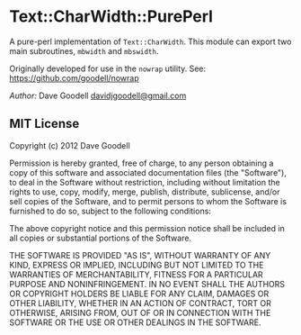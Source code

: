 Text::CharWidth::PurePerl
=========================

A pure-perl implementation of `Text::CharWidth`.  This module can export two
main subroutines, `mbwidth` and `mbswidth`.

Originally developed for use in the `nowrap` utility.  See:
https://github.com/goodell/nowrap

*Author:* Dave Goodell <davidjgoodell@gmail.com>


MIT License
-----------

Copyright (c) 2012 Dave Goodell

Permission is hereby granted, free of charge, to any person
obtaining a copy of this software and associated documentation
files (the "Software"), to deal in the Software without
restriction, including without limitation the rights to use,
copy, modify, merge, publish, distribute, sublicense, and/or sell
copies of the Software, and to permit persons to whom the
Software is furnished to do so, subject to the following
conditions:

The above copyright notice and this permission notice shall be
included in all copies or substantial portions of the Software.

THE SOFTWARE IS PROVIDED "AS IS", WITHOUT WARRANTY OF ANY KIND,
EXPRESS OR IMPLIED, INCLUDING BUT NOT LIMITED TO THE WARRANTIES
OF MERCHANTABILITY, FITNESS FOR A PARTICULAR PURPOSE AND
NONINFRINGEMENT. IN NO EVENT SHALL THE AUTHORS OR COPYRIGHT
HOLDERS BE LIABLE FOR ANY CLAIM, DAMAGES OR OTHER LIABILITY,
WHETHER IN AN ACTION OF CONTRACT, TORT OR OTHERWISE, ARISING
FROM, OUT OF OR IN CONNECTION WITH THE SOFTWARE OR THE USE OR
OTHER DEALINGS IN THE SOFTWARE.
